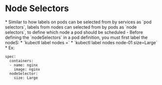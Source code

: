 <h1>Node Selectors</h1>
* Similar to how labels on pods can be selected from by services as `pod selectors`, labels from nodes can selected from by pods as `node selectors`, to define which node a pod should be scheduled
  - Before defining the `nodeSelectors` in a pod definition, you must first label the nodeS:
    * `kubectl label nodes <node-name> <key>=<value>`
    * `kubectl label nodes node-01 size=Large` 
* Ex:

```
spec:
  containers:
  - name: nginx
    image: nginx
  nodeSelector:
    size: Large
```
